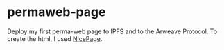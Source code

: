 # permaweb-page
Deploy my first perma-web page to IPFS and to the Arweave Protocol. To create the html, I used <a href="https://nicepage.com" target="_blank" title="Go to">NicePage</a>.
